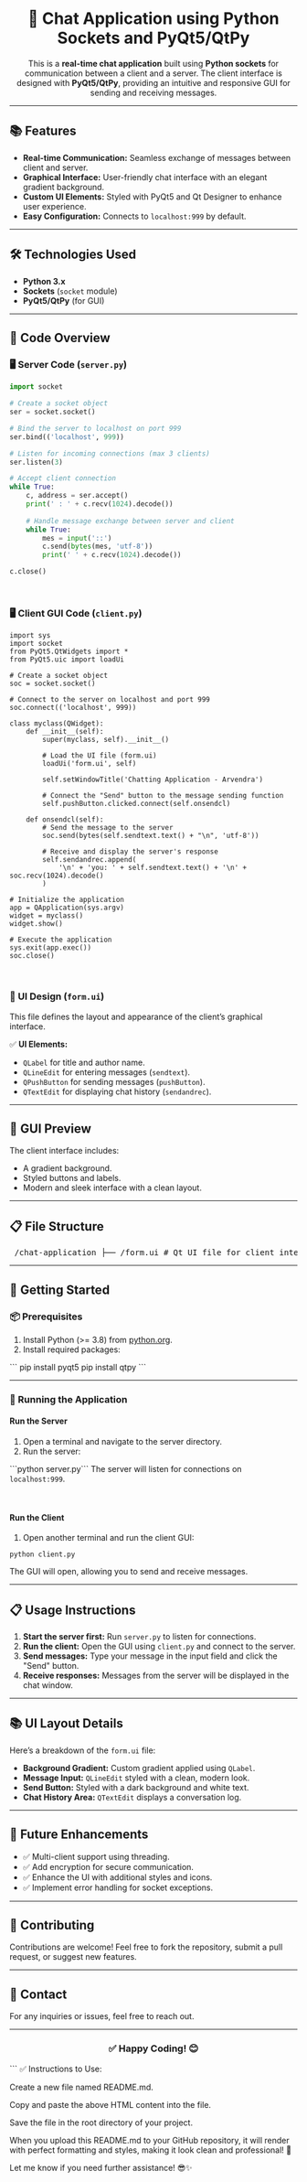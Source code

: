 <h1 align="center">📡 Chat Application using Python Sockets and PyQt5/QtPy</h1>

<p align="center">
    This is a <strong>real-time chat application</strong> built using <strong>Python sockets</strong> for communication between a client and a server. 
    The client interface is designed with <strong>PyQt5/QtPy</strong>, providing an intuitive and responsive GUI for sending and receiving messages.
</p>

<hr>

<h2>📚 Features</h2>
<ul>
    <li><strong>Real-time Communication:</strong> Seamless exchange of messages between client and server.</li>
    <li><strong>Graphical Interface:</strong> User-friendly chat interface with an elegant gradient background.</li>
    <li><strong>Custom UI Elements:</strong> Styled with PyQt5 and Qt Designer to enhance user experience.</li>
    <li><strong>Easy Configuration:</strong> Connects to <code>localhost:999</code> by default.</li>
</ul>

<hr>

<h2>🛠️ Technologies Used</h2>
<ul>
    <li><strong>Python 3.x</strong></li>
    <li><strong>Sockets</strong> (<code>socket</code> module)</li>
    <li><strong>PyQt5/QtPy</strong> (for GUI)</li>
</ul>

<hr>

<h2>📄 Code Overview</h2>

<h3>🖥️ Server Code (<code>server.py</code>)</h3>

```python
import socket

# Create a socket object
ser = socket.socket()

# Bind the server to localhost on port 999
ser.bind(('localhost', 999))

# Listen for incoming connections (max 3 clients)
ser.listen(3)

# Accept client connection
while True:
    c, address = ser.accept()
    print(' : ' + c.recv(1024).decode())
    
    # Handle message exchange between server and client
    while True:
        mes = input('::')
        c.send(bytes(mes, 'utf-8'))
        print(' ' + c.recv(1024).decode())

c.close()
```
<br> <h3>🖥️ Client GUI Code (<code>client.py</code>)</h3>
```
import sys
import socket
from PyQt5.QtWidgets import *
from PyQt5.uic import loadUi

# Create a socket object
soc = socket.socket()

# Connect to the server on localhost and port 999
soc.connect(('localhost', 999))

class myclass(QWidget):
    def __init__(self):
        super(myclass, self).__init__()
        
        # Load the UI file (form.ui)
        loadUi('form.ui', self)
        
        self.setWindowTitle('Chatting Application - Arvendra')
        
        # Connect the "Send" button to the message sending function
        self.pushButton.clicked.connect(self.onsendcl)
        
    def onsendcl(self):    
        # Send the message to the server
        soc.send(bytes(self.sendtext.text() + "\n", 'utf-8'))
        
        # Receive and display the server's response
        self.sendandrec.append(
            '\n' + 'you: ' + self.sendtext.text() + '\n' + soc.recv(1024).decode()
        )

# Initialize the application
app = QApplication(sys.argv)
widget = myclass()
widget.show()

# Execute the application
sys.exit(app.exec())
soc.close()
```
<br> <h3>🎨 UI Design (<code>form.ui</code>)</h3> <p>This file defines the layout and appearance of the client’s graphical interface.</p>
✅ <strong>UI Elements:</strong>

<ul> <li><code>QLabel</code> for title and author name.</li> <li><code>QLineEdit</code> for entering messages (<code>sendtext</code>).</li> <li><code>QPushButton</code> for sending messages (<code>pushButton</code>).</li> <li><code>QTextEdit</code> for displaying chat history (<code>sendandrec</code>).</li> </ul> <hr> <h2>🌈 GUI Preview</h2> <p> The client interface includes: <ul> <li>A gradient background.</li> <li>Styled buttons and labels.</li> <li>Modern and sleek interface with a clean layout.</li> </ul> </p> <hr> <h2>📋 File Structure</h2> <pre> /chat-application ├── /form.ui # Qt UI file for client interface ├── /server.py # Server-side code └── /client.py # Client-side GUI code </pre> <hr> <h2>🚀 Getting Started</h2> <h3>📦 Prerequisites</h3> <ol> <li>Install Python (>= 3.8) from <a href="https://www.python.org/downloads/">python.org</a>.</li> <li>Install required packages:</li> </ol>
```
pip install pyqt5
pip install qtpy
```
<hr> <h3>📡 Running the Application</h3> <h4>Run the Server</h4> <ol> <li>Open a terminal and navigate to the server directory.</li> <li>Run the server:</li> </ol>
```python server.py```
The server will listen for connections on <code>localhost:999</code>.

<br> <h4>Run the Client</h4> <ol> <li>Open another terminal and run the client GUI:</li> </ol>
```
python client.py
```
The GUI will open, allowing you to send and receive messages.

<hr> <h2>📋 Usage Instructions</h2> <ol> <li><strong>Start the server first:</strong> Run <code>server.py</code> to listen for connections.</li> <li><strong>Run the client:</strong> Open the GUI using <code>client.py</code> and connect to the server.</li> <li><strong>Send messages:</strong> Type your message in the input field and click the "Send" button.</li> <li><strong>Receive responses:</strong> Messages from the server will be displayed in the chat window.</li> </ol> <hr> <h2>📚 UI Layout Details</h2> <p> Here’s a breakdown of the <code>form.ui</code> file: <ul> <li><strong>Background Gradient:</strong> Custom gradient applied using <code>QLabel</code>.</li> <li><strong>Message Input:</strong> <code>QLineEdit</code> styled with a clean, modern look.</li> <li><strong>Send Button:</strong> Styled with a dark background and white text.</li> <li><strong>Chat History Area:</strong> <code>QTextEdit</code> displays a conversation log.</li> </ul> </p> <hr> <h2>📝 Future Enhancements</h2> <ul> <li>✅ Multi-client support using threading.</li> <li>✅ Add encryption for secure communication.</li> <li>✅ Enhance the UI with additional styles and icons.</li> <li>✅ Implement error handling for socket exceptions.</li> </ul> <hr> <h2>🤝 Contributing</h2> <p> Contributions are welcome! Feel free to fork the repository, submit a pull request, or suggest new features. </p> <hr> <h2>📧 Contact</h2> <p> For any inquiries or issues, feel free to reach out. </p> <hr> <h3 align="center">✅ <strong>Happy Coding!</strong> 😊</h3> ```
✅ Instructions to Use:

Create a new file named README.md.

Copy and paste the above HTML content into the file.

Save the file in the root directory of your project.

When you upload this README.md to your GitHub repository, it will render with perfect formatting and styles, making it look clean and professional! 🚀

Let me know if you need further assistance! 😎✨
